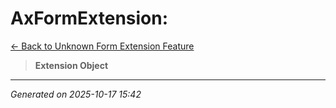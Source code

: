 # AxFormExtension: 

[← Back to Unknown Form Extension Feature](../README.md)

> **Extension Object**

---

*Generated on 2025-10-17 15:42*
